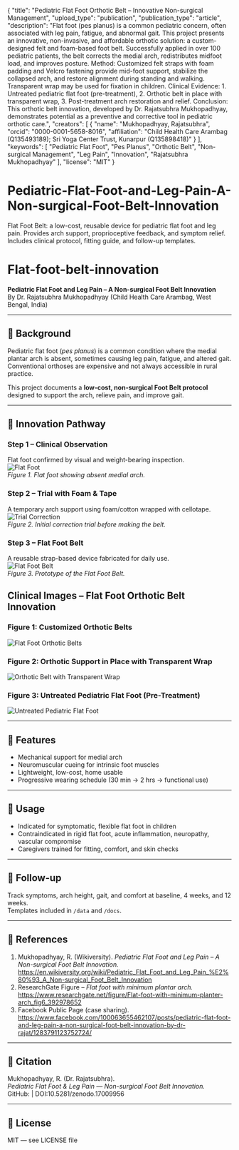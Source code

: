 {
  "title": "Pediatric Flat Foot Orthotic Belt – Innovative Non-surgical Management",
  "upload_type": "publication",
  "publication_type": "article",
  "description": "Flat foot (pes planus) is a common pediatric concern, often associated with leg pain, fatigue, and abnormal gait. This project presents an innovative, non-invasive, and affordable orthotic solution: a custom-designed felt and foam-based foot belt. Successfully applied in over 100 pediatric patients, the belt corrects the medial arch, redistributes midfoot load, and improves posture. Method: Customized felt straps with foam padding and Velcro fastening provide mid-foot support, stabilize the collapsed arch, and restore alignment during standing and walking. Transparent wrap may be used for fixation in children. Clinical Evidence: 1. Untreated pediatric flat foot (pre-treatment), 2. Orthotic belt in place with transparent wrap, 3. Post-treatment arch restoration and relief. Conclusion: This orthotic belt innovation, developed by Dr. Rajatsubhra Mukhopadhyay, demonstrates potential as a preventive and corrective tool in pediatric orthotic care.",
  "creators": [
    {
      "name": "Mukhopadhyay, Rajatsubhra",
      "orcid": "0000-0001-5658-8016",
      "affiliation": "Child Health Care Arambag (Q135493189); Sri Yoga Center Trust, Kunarpur (Q135898418)"
    }
  ],
  "keywords": [
    "Pediatric Flat Foot",
    "Pes Planus",
    "Orthotic Belt",
    "Non-surgical Management",
    "Leg Pain",
    "Innovation",
    "Rajatsubhra Mukhopadhyay"
  ],
  "license": "MIT"
}

# Pediatric-Flat-Foot-and-Leg-Pain-A-Non-surgical-Foot-Belt-Innovation
Flat Foot Belt: a low-cost, reusable device for pediatric flat foot and leg pain. Provides arch support, proprioceptive feedback, and symptom relief. Includes clinical protocol, fitting guide, and follow-up templates.
# Flat-foot-belt-innovation

**Pediatric Flat Foot and Leg Pain – A Non-surgical Foot Belt Innovation**  
By Dr. Rajatsubhra Mukhopadhyay (Child Health Care Arambag, West Bengal, India)

---

## 🔹 Background
Pediatric flat foot (*pes planus*) is a common condition where the medial plantar arch is absent, sometimes causing leg pain, fatigue, and altered gait.  
Conventional orthoses are expensive and not always accessible in rural practice.  

This project documents a **low-cost, non-surgical Foot Belt protocol** designed to support the arch, relieve pain, and improve gait.

---

## 🔹 Innovation Pathway

### Step 1 – Clinical Observation
Flat foot confirmed by visual and weight-bearing inspection.  
![Flat Foot](m/,imag/flat_foot.jpg)  
*Figure 1. Flat foot showing absent medial arch.*

### Step 2 – Trial with Foam & Tape
A temporary arch support using foam/cotton wrapped with cellotape.  
![Trial Correction](image/trial_foam_tape.jpg)  
*Figure 2. Initial correction trial before making the belt.*

### Step 3 – Flat Foot Belt
A reusable strap-based device fabricated for daily use.  
![Flat Foot Belt](image/flat_foot_belt.jpg)  
*Figure 3. Prototype of the Flat Foot Belt.*
## Clinical Images – Flat Foot Orthotic Belt Innovation

### Figure 1: Customized Orthotic Belts
![Flat Foot Orthotic Belts](images/flatfoot_belts.jpg)

### Figure 2: Orthotic Support in Place with Transparent Wrap
![Orthotic Belt with Transparent Wrap](images/flatfoot_wrap.jpg)

### Figure 3: Untreated Pediatric Flat Foot (Pre-Treatment)
![Untreated Pediatric Flat Foot](images/flatfoot_untreated.jpg)

---

## 🔹 Features
- Mechanical support for medial arch  
- Neuromuscular cueing for intrinsic foot muscles  
- Lightweight, low-cost, home usable  
- Progressive wearing schedule (30 min → 2 hrs → functional use)

---

## 🔹 Usage
- Indicated for symptomatic, flexible flat foot in children  
- Contraindicated in rigid flat foot, acute inflammation, neuropathy, vascular compromise  
- Caregivers trained for fitting, comfort, and skin checks  

---

## 🔹 Follow-up
Track symptoms, arch height, gait, and comfort at baseline, 4 weeks, and 12 weeks.  
Templates included in `/data` and `/docs`.

---

## 🔹 References
1. Mukhopadhyay, R. (Wikiversity). *Pediatric Flat Foot and Leg Pain – A Non-surgical Foot Belt Innovation.*  
   https://en.wikiversity.org/wiki/Pediatric_Flat_Foot_and_Leg_Pain_%E2%80%93_A_Non-surgical_Foot_Belt_Innovation  
2. ResearchGate Figure – *Flat foot with minimum plantar arch.*  
   https://www.researchgate.net/figure/Flat-foot-with-minimum-planter-arch_fig6_392978652  
3. Facebook Public Page (case sharing).  
   https://www.facebook.com/100063655462107/posts/pediatric-flat-foot-and-leg-pain-a-non-surgical-foot-belt-innovation-by-dr-rajat/1283791123752724/

---

## 🔹 Citation
Mukhopadhyay, R. (Dr. Rajatsubhra).  
*Pediatric Flat Foot & Leg Pain — Non-surgical Foot Belt Innovation.*  
GitHub: <repo URL> | DOI:10.5281/zenodo.17009956

---

## 🔹 License
MIT — see LICENSE file
